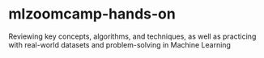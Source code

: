 # mlzoomcamp-hands-on

Reviewing key concepts, algorithms, and techniques, as well as practicing with real-world datasets and problem-solving in Machine Learning
